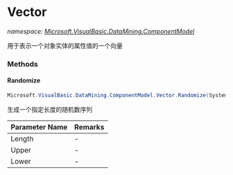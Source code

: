 ﻿# Vector
_namespace: <a href="#" onClick="load('/docs/Microsoft.VisualBasic.DataMining.ComponentModel/index.md')">Microsoft.VisualBasic.DataMining.ComponentModel</a>_

用于表示一个对象实体的属性值的一个向量



### Methods

#### Randomize
```csharp
Microsoft.VisualBasic.DataMining.ComponentModel.Vector.Randomize(System.UInt32,System.Double,System.Double)
```
生成一个指定长度的随机数序列

|Parameter Name|Remarks|
|--------------|-------|
|Length|-|
|Upper|-|
|Lower|-|



